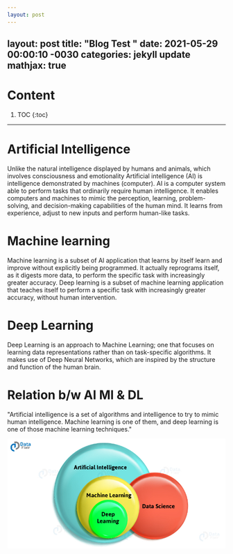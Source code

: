 ```yaml
---
layout: post
---
```

layout: post
title:  "Blog Test "
date:   2021-05-29 00:00:10 -0030
categories: jekyll update
mathjax: true
---
# Content

1. TOC
{:toc}

---

# Artificial Intelligence
Unlike the natural intelligence displayed by humans and animals, which involves consciousness and emotionality Artificial intelligence (AI) is intelligence demonstrated by machines (computer). AI is a computer system able to perform tasks that ordinarily require human intelligence. It enables computers and machines to mimic the perception, learning, problem-solving, and decision-making capabilities of the human mind. It learns from experience, adjust to new inputs and perform human-like tasks.


# Machine learning
 Machine learning is a subset of AI application that learns by itself learn and improve without explicitly being programmed. It actually reprograms itself, as it digests more data, to perform the specific task with increasingly greater accuracy. 
Deep learning is a subset of machine learning application that teaches itself to perform a specific task with increasingly greater accuracy, without human intervention.

# Deep Learning
Deep Learning is an approach to Machine Learning; one that focuses on learning data representations rather than on task-specific algorithms. It makes use of Deep Neural Networks, which are inspired by the structure and function of the human brain.

# Relation b/w AI Ml & DL
"Artificial intelligence is a set of algorithms and intelligence to try to mimic human intelligence. Machine learning is one of them, and deep learning is one of those machine learning techniques." 

![image](/assets/images/image_01_rel_ai_ml_dl.jpg)
